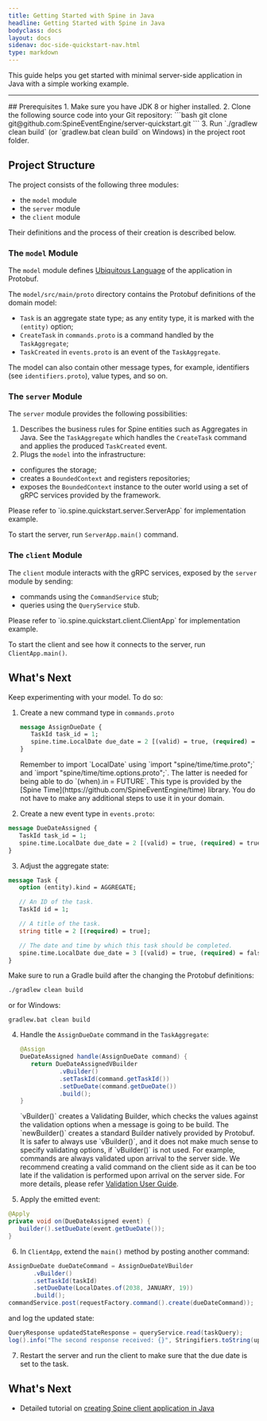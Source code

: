```yaml
---
title: Getting Started with Spine in Java
headline: Getting Started with Spine in Java
bodyclass: docs
layout: docs
sidenav: doc-side-quickstart-nav.html
type: markdown
---
```

<p>This guide helps you get started with minimal server-side application in Java with a simple
working example.</p>
<hr>
## Prerequisites
1.  Make sure you have JDK 8 or higher installed.
2.  Clone the following source code into your Git repository: 
  ```bash
  git clone git@github.com:SpineEventEngine/server-quickstart.git
  ```
3. Run `./gradlew clean build` (or `gradlew.bat clean build` on Windows) in the project root folder.
 
## Project Structure
 
The project consists of the following three modules: 
 * the `model` module
 * the `server` module
 * the `client` module
 
Their definitions and the process of their creation is described below. 
 
### The `model` Module
 
The `model` module defines  [Ubiquitous Language](https://martinfowler.com/bliki/UbiquitousLanguage.html) 
 of the application in Protobuf.
 
The `model/src/main/proto` directory contains the Protobuf definitions of the domain model:
* `Task` is an aggregate state type; as any entity type, it is marked with the `(entity)` option;
* `CreateTask` in `commands.proto` is a command handled by the `TaskAggregate`;
* `TaskCreated` in `events.proto` is an event of the `TaskAggregate`.

The model can also contain other message types, for example, identifiers (see `identifiers.proto`), value
  types, and so on.
 
### The `server` Module

The `server` module provides the following possibilities: 

1. Describes the business rules for Spine entities such as Aggregates in Java.
See the `TaskAggregate` which handles the `CreateTask` command and applies the produced
 `TaskCreated` event.
2. Plugs the `model` into the infrastructure: 
 * configures the storage;
 * creates a `BoundedContext` and registers repositories;
 * exposes the `BoundedContext` instance to the outer world using a set of gRPC services provided by the framework.
 
<p class="note">Please refer to `io.spine.quickstart.server.ServerApp` for implementation example.</p>
 
To start the server, run `ServerApp.main()` command.
 
### The `client` Module
 
The `client` module interacts with the gRPC services, exposed by the `server` module by sending: 
 * commands using the `CommandService` stub;
 * queries using the `QueryService` stub.
 
<p class="note">Please refer to `io.spine.quickstart.client.ClientApp` for implementation example.</p>
 
To start the client and see how it connects to the server, run `ClientApp.main()`.
 
## What's Next
 
Keep experimenting with your model. To do so: 
1.  Create a new command type in `commands.proto` 
      ```proto
     message AssignDueDate {
         TaskId task_id = 1;
         spine.time.LocalDate due_date = 2 [(valid) = true, (required) = true, (when).in = FUTURE];
     }
      ```
    <p class="note">Remember to import `LocalDate` using `import "spine/time/time.proto";` and `import "spine/time/time.options.proto";`. The latter is needed for being able to do `(when).in = FUTURE`. This type is provided by the [Spine Time](https://github.com/SpineEventEngine/time) library. 
    You do not have to make any additional steps to use it in your domain.</p>
2. Create a new event type in `events.proto`:
  ```proto
 message DueDateAssigned {
     TaskId task_id = 1;
     spine.time.LocalDate due_date = 2 [(valid) = true, (required) = true];
 }
  ```
3. Adjust the aggregate state:
  ```proto
 message Task {
     option (entity).kind = AGGREGATE;
 
     // An ID of the task.
     TaskId id = 1;
 
     // A title of the task.
     string title = 2 [(required) = true];
 
     // The date and time by which this task should be completed.
     spine.time.LocalDate due_date = 3 [(valid) = true, (required) = false];
 }
  ```
 Make sure to run a Gradle build after the changing the Protobuf definitions: 
 ```bash
 ./gradlew clean build
  ```` 
 or for Windows:
  ```
 gradlew.bat clean build
  ```
4. Handle the `AssignDueDate` command in the `TaskAggregate`:
      ```java
     @Assign
     DueDateAssigned handle(AssignDueDate command) {
         return DueDateAssignedVBuilder
                 .vBuilder()
                 .setTaskId(command.getTaskId())
                 .setDueDate(command.getDueDate())
                 .build();
     }
      ```
    <p class="note">`vBuilder()` creates a Validating Builder, which checks the values against the validation options when a message is going to be build. The `newBuilder()` creates a standard Builder natively provided by Protobuf. It is safer to always use `vBuilder()`, and it does not make much sense to specify validating options, if `vBuilder()` is not used.
    For example, commands are always validated upon arrival to the server side. We recommend creating a valid command on the client side as it can be too late if the validation is performed upon arrival on the server side. For more details, please refer <a href="docs/guides/validation-user-guide.html">Validation User Guide</a>.</p> 
5. Apply the emitted event:
  ```java
 @Apply
 private void on(DueDateAssigned event) {
     builder().setDueDate(event.getDueDate());
 }
  ```
6. In `ClientApp`, extend the `main()` method by posting another command:
  ```java
 AssignDueDate dueDateCommand = AssignDueDateVBuilder
         .vBuilder()
         .setTaskId(taskId)
         .setDueDate(LocalDates.of(2038, JANUARY, 19))
         .build();
 commandService.post(requestFactory.command().create(dueDateCommand));
  ```
 and log the updated state:
  ```java
 QueryResponse updatedStateResponse = queryService.read(taskQuery);
 log().info("The second response received: {}", Stringifiers.toString(updatedStateResponse));
  ```
7. Restart the server and run the client to make sure that the due date is set to the task. 

## What's Next
- Detailed tutorial on <a href="https://spine.io/docs/tutorials/basic/java.html">creating Spine client application in Java</a>
